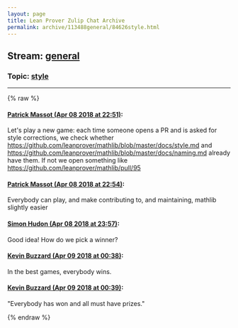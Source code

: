 ```yaml
---
layout: page
title: Lean Prover Zulip Chat Archive 
permalink: archive/113488general/84626style.html
---
```


## Stream: [general](index.html)
### Topic: [style](84626style.html)

---


{% raw %}
#### [ Patrick Massot (Apr 08 2018 at 22:51)](https://leanprover.zulipchat.com/#narrow/stream/113488-general/topic/style/near/124809981):
Let's play a new game: each time someone opens a PR and is asked for style corrections, we check whether https://github.com/leanprover/mathlib/blob/master/docs/style.md and https://github.com/leanprover/mathlib/blob/master/docs/naming.md already have them. If not we open something like https://github.com/leanprover/mathlib/pull/95

#### [ Patrick Massot (Apr 08 2018 at 22:54)](https://leanprover.zulipchat.com/#narrow/stream/113488-general/topic/style/near/124810074):
Everybody can play, and make contributing to, and maintaining, mathlib slightly easier

#### [ Simon Hudon (Apr 08 2018 at 23:57)](https://leanprover.zulipchat.com/#narrow/stream/113488-general/topic/style/near/124811606):
Good idea! How do we pick a winner?

#### [ Kevin Buzzard (Apr 09 2018 at 00:38)](https://leanprover.zulipchat.com/#narrow/stream/113488-general/topic/style/near/124812645):
In the best games, everybody wins.

#### [ Kevin Buzzard (Apr 09 2018 at 00:39)](https://leanprover.zulipchat.com/#narrow/stream/113488-general/topic/style/near/124812653):
"Everybody has won and all must have prizes."


{% endraw %}
